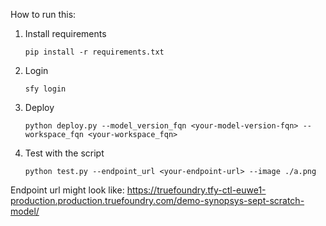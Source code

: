 How to run this:

1. Install requirements  
    
    ```
    pip install -r requirements.txt
    ```

2. Login  
    
    ```
    sfy login
    ```

3. Deploy  

    ```
    python deploy.py --model_version_fqn <your-model-version-fqn> --workspace_fqn <your-workspace_fqn>
    ```

4. Test with the script

    ```
    python test.py --endpoint_url <your-endpoint-url> --image ./a.png
    ```

Endpoint url might look like: https://truefoundry.tfy-ctl-euwe1-production.production.truefoundry.com/demo-synopsys-sept-scratch-model/
